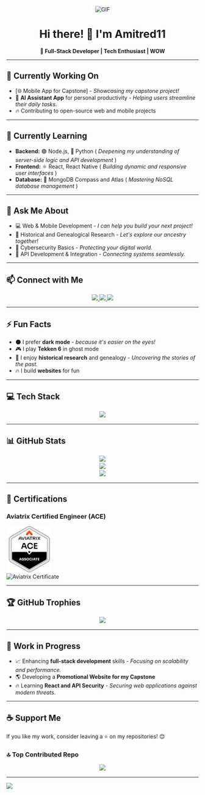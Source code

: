 <p align="center">
  <img src="https://raw.githubusercontent.com/Amitred11/Amitred11/master/f5f27448c036af645c27467c789ad759.gif" alt="GIF" width="750">
</p>

<h1 align="center">Hi there! 👋 I'm Amitred11</h1>

<p align="center"><b>🚀 Full-Stack Developer | Tech Enthusiast | WOW</b></p>

---

## 🔭 Currently Working On
- [🌐 Mobile App for Capstone] - *Showcasing my capstone project!*
- 📅 **AI Assistant App** for personal productivity - *Helping users streamline their daily tasks.*
- 🔥 Contributing to open-source web and mobile projects

---

## 🌱 Currently Learning
- **Backend:** 🟢 Node.js, 🐍 Python ( *Deepening my understanding of server-side logic and API development* )
- **Frontend:** ⚛️ React, React Native ( *Building dynamic and responsive user interfaces* )
- **Database:** 🍃 MongoDB Compass and Atlas ( *Mastering NoSQL database management* )

---

## 💬 Ask Me About
- 💻 Web & Mobile Development - *I can help you build your next project!*
- 📜 Historical and Genealogical Research - *Let's explore our ancestry together!*
- 🔐 Cybersecurity Basics - *Protecting your digital world.*
- 🔗 API Development & Integration - *Connecting systems seamlessly.*

---

## 📫 Connect with Me
<p align="center">
  <a href="https://www.linkedin.com/in/amadore-iii-leoncio-d-011841328/">
    <img src="https://img.shields.io/badge/LinkedIn-blue?logo=linkedin&style=for-the-badge" />
  </a>
  <a href="https://www.facebook.com/leoncio.amadoreiii/">
    <img src="https://img.shields.io/badge/Facebook-blue?logo=facebook&style=for-the-badge" />
  </a>
  <a href="https://github.com/Amitred11">
    <img src="https://img.shields.io/badge/GitHub-181717?logo=github&style=for-the-badge" />
  </a>
</p>

---

## ⚡ Fun Facts
- 🌑 I prefer **dark mode** - *because it's easier on the eyes!*
- 🎮 I play **Tekken 6** in ghost mode
- 📖 I enjoy **historical research** and genealogy - *Uncovering the stories of the past.*
- 🔥 I build **websites** for fun

---

## 💻 Tech Stack
<p align="center">
  <img src="https://skillicons.dev/icons?i=c,cpp,cs,java,js,html,python,php,powershell,react,nodejs,express,mongodb,mysql,firebase,git,github,arduino&theme=dark" />
</p>

---

## 📊 GitHub Stats
<p align="center">
  <img src="https://github-readme-stats.vercel.app/api?username=Amitred11&show_icons=true&theme=dark&hide_border=true" />
  <br />
  <img src="https://github-readme-stats.vercel.app/api/top-langs/?username=Amitred11&layout=compact&theme=dark&hide_border=true" />
  <br />
  <img src="https://streak-stats.demolab.com?user=Amitred11&theme=dark&hide_border=true&date_format=j%20M%5B%20Y%5D" />
</p>

---

## 🏅 Certifications

### Aviatrix Certified Engineer (ACE)
<img src="blob.png" alt="Aviatrix Badge" width="120">
<br>
<img src="MultiCloudNetwork.newlogo20250809-33-703qqw.png" alt="Aviatrix Certificate" width="500">

---

## 🏆 GitHub Trophies
<p align="center">
  <img src="https://github-profile-trophy.vercel.app/?username=Amitred11&theme=darkhub&column=7" />
</p>

---

## 🚀 Work in Progress
- 📈 Enhancing **full-stack development** skills - *Focusing on scalability and performance.*
- 🌎 Developing a **Promotional Website for my Capstone**
- 🔥 Learning **React and API Security** - *Securing web applications against modern threats.*

---

## ☕ Support Me
If you like my work, consider leaving a ⭐ on my repositories! 😊

### 🔝 Top Contributed Repo
<p align="center">
  <img src="https://github-contributor-stats.vercel.app/api?username=Amitred11&limit=5&theme=dark&combine_all_yearly_contributions=true" />
</p>

---
[![](https://visitcount.itsvg.in/api?id=Amitred11&icon=2&color=1)](https://visitcount.itsvg.in)
